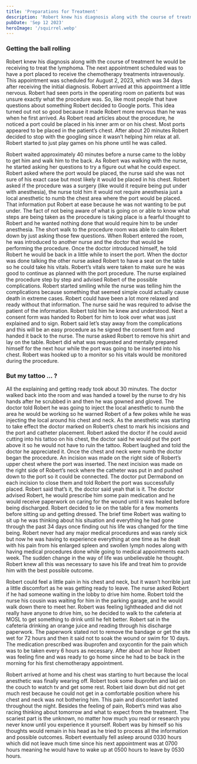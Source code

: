 ```yaml
---
title: 'Preparations for Treatment'
description: 'Robert knew his diagnosis along with the course of treatment'
pubDate: 'Sep 12 2023'
heroImage: '/squirrel.webp'
---
```


### Getting the ball rolling

Robert knew his diagnosis along with the course of treatment he would be receiving to treat the lymphoma. The next appointment scheduled was to have a port placed to receive the chemotherapy treatments intravenously. This appointment was scheduled for August 2, 2023, which was 34 days after receiving the initial diagnosis. Robert arrived at this appointment a little nervous. Robert had seen ports in the operating room on patients but was unsure exactly what the procedure was. So, like most people that have questions about something Robert decided to Google ports. This idea turned out not so good because it made Robert more nervous than he was when he first arrived. As Robert read articles about the procedure, he noticed a port could be placed in his inner arm or on his chest. Most ports appeared to be placed in the patient’s chest. After about 20 minutes Robert decided to stop with the googling since it wasn’t helping him relax at all. Robert started to just play games on his phone until he was called.

Robert waited approximately 40 minutes before a nurse came to the lobby to get him and walk him to the back. As Robert was walking with the nurse, he started asking her questions to try a figure out what he could expect. Robert asked where the port would be placed, the nurse said she was not sure of his exact case but most likely it would be placed in his chest. Robert asked if the procedure was a surgery (like would it require being put under with anesthesia), the nurse told him it would not require anesthesia just a local anesthetic to numb the chest area where the port would be placed. That information put Robert at ease because he was not wanting to be put under. The fact of not being aware of what is going on or able to know what steps are being taken as the procedure is taking place is a fearful thought to Robert and he wanted nothing done that would require him to be under anesthesia. The short walk to the procedure room was able to calm Robert down by just asking those few questions. When Robert entered the room, he was introduced to another nurse and the doctor that would be performing the procedure. Once the doctor introduced himself, he told Robert he would be back in a little while to insert the port. When the doctor was done talking the other nurse asked Robert to have a seat on the table so he could take his vitals. Robert’s vitals were taken to make sure he was good to continue as planned with the port procedure. The nurse explained the procedure step by step and advised Robert of the possible complications. Robert started smiling while the nurse was telling him the complications because something that seemed simple could actually cause death in extreme cases. Robert could have been a lot more relaxed and ready without that information. The nurse said he was required to advise the patient of the information. Robert told him he knew and understood. Next a consent form was handed to Robert for him to look over what was just explained and to sign. Robert said let’s stay away from the complications and this will be an easy procedure as he signed the consent form and handed it back to the nurse. The nurse asked Robert to remove his shirt and lay on the table. Robert did what was requested and mentally prepared himself for the next hour while the port was going to be inserted into his chest. Robert was hooked up to a monitor so his vitals would be monitored during the procedure.

### But my tattoo ... ?

All the explaining and getting ready took about 30 minutes. The doctor walked back into the room and was handed a towel by the nurse to dry his hands after he scrubbed in and then he was gowned and gloved. The doctor told Robert he was going to inject the local anesthetic to numb the area he would be working so he warned Robert of a few pokes while he was injecting the local around his chest and neck. As the anesthetic was starting to take effect the doctor marked on Robert’s chest to mark his incisions and the port and catheter placement. Robert asked the doctor if he could avoid cutting into his tattoo on his chest, the doctor said he would put the port above it so he would not have to ruin the tattoo. Robert laughed and told the doctor he appreciated it. Once the chest and neck were numb the doctor began the procedure. An incision was made on the right side of Robert’s upper chest where the port was inserted. The next incision was made on the right side of Robert’s neck where the catheter was put in and pushed down to the port so it could be connected. The doctor put Dermabond on each incision to close them and told Robert the port was successfully placed. Robert said that’s it, the doctor said yeah that is it. The doctor advised Robert, he would prescribe him some pain medication and he would receive paperwork on caring for the wound until it was healed before being discharged. Robert decided to lie on the table for a few moments before sitting up and getting dressed. The brief time Robert was waiting to sit up he was thinking about his situation and everything he had gone through the past 34 days once finding out his life was changed for the time being. Robert never had any major medical procedures and was rarely sick but now he was having to experience everything at one time as he dealt with his pain from his enlarged spleen and swollen lymph nodes along with having medical procedures done while going to medical appointments each week. The sudden change in the way of life was unbelievable he thought. Robert knew all this was necessary to save his life and treat him to provide him with the best possible outcome.

Robert could feel a little pain in his chest and neck, but it wasn’t horrible just a little discomfort as he was getting ready to leave. The nurse asked Robert if he had someone waiting in the lobby to drive him home. Robert told the nurse his cousin was waiting for him in the parking garage, and he would walk down there to meet her. Robert was feeling lightheaded and did not really have anyone to drive him, so he decided to walk to the cafeteria at MOSL to get something to drink until he felt better. Robert sat in the cafeteria drinking an orange juice and reading through his discharge paperwork. The paperwork stated not to remove the bandage or get the site wet for 72 hours and then it said not to soak the wound or swim for 10 days. The medication prescribed was ibuprofen and oxycontin for the pain which was to be taken every 6 hours as necessary. After about an hour Robert was feeling fine and was ready to go home since he had to be back in the morning for his first chemotherapy appointment.

Robert arrived at home and his chest was starting to hurt because the local anesthetic was finally wearing off. Robert took some ibuprofen and laid on the couch to watch tv and get some rest. Robert laid down but did not get much rest because he could not get in a comfortable position where his chest and neck was not bothering him. This pain and discomfort lasted throughout the night. Besides the feeling of pain, Robert’s mind was also racing thinking about tomorrow and what to expect from the treatment. The scariest part is the unknown, no matter how much you read or research you never know until you experience it yourself. Robert was by himself so his thoughts would remain in his head as he tried to process all the information and possible outcomes. Robert eventually fell asleep around 0330 hours which did not leave much time since his next appointment was at 0700 hours meaning he would have to wake up at 0500 hours to leave by 0530 hours.
